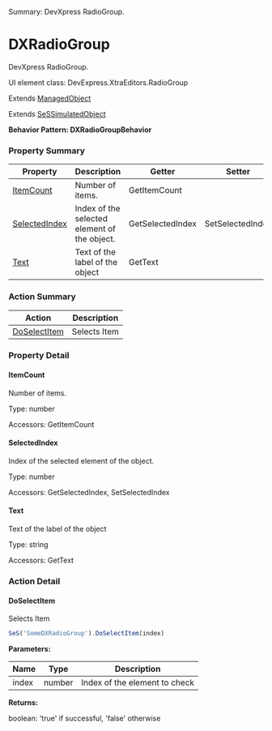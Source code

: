 Summary: DevXpress RadioGroup.

# DXRadioGroup

DevXpress RadioGroup.
 
UI element class: DevExpress.XtraEditors.RadioGroup

Extends [ManagedObject](ManagedObject.md)

Extends [SeSSimulatedObject](SeSSimulatedObject.md)





**Behavior Pattern: DXRadioGroupBehavior**


<!-- ============================== property summary ========================== -->

  

### Property Summary

| **Property** | **Description** | **Getter** | **Setter** |
| ------------ | --------------- | ---------- | ---------- |
| [ItemCount](#itemcount) | Number of items. | GetItemCount |  |
| [SelectedIndex](#selectedindex) | Index of the selected element of the object. | GetSelectedIndex | SetSelectedIndex |
| [Text](#text) | Text of the label of the object | GetText |  |



  
<!-- ============================== action summary ========================== -->



### Action Summary

|  **Action** | **Description** | 
| ----------- | --------------- |
|  [DoSelectItem](#doselectitem) | Selects Item |




<!-- ============================== property detail ========================== -->
  
### Property Detail
    
<a name="ItemCount"></a>
#### ItemCount


Number of items.

      
  
      
Type: number
      
      
Accessors: GetItemCount
      
    
<a name="SelectedIndex"></a>
#### SelectedIndex


Index of the selected element of the object.

      
  
      
Type: number
      
      
Accessors: GetSelectedIndex, SetSelectedIndex
      
    
<a name="Text"></a>
#### Text


Text of the label of the object

      
  
      
Type: string
      
      
Accessors: GetText
      
    
  
  
<!-- ============================== action detail ========================== -->
  
### Action Detail
    
<a name="DoSelectItem"></a>    
#### DoSelectItem

Selects Item

```javascript
SeS('SomeDXRadioGroup').DoSelectItem(index)
```


**Parameters:**

|  **Name** | **Type** | **Description** |
| ---------- | -------- | --------------- |
| index | number |  Index of the element to check |




**Returns:**

boolean: 'true' if successful, 'false' otherwise



<a name="see.also.dxradiogroup.doselectitem"></a>

  

